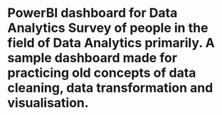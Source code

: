 # PowerBI dashboard for Data Analytics Survey of people in the field of Data Analytics primarily. A sample dashboard made for practicing old concepts of data cleaning, data transformation and visualisation.

